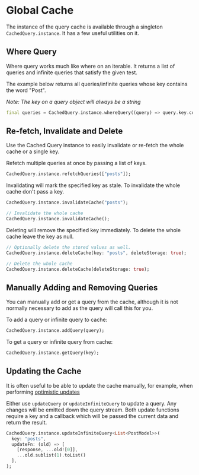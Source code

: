# Global Cache

The instance of the query cache is available through a singleton `CachedQuery.instance`. It has a few useful utilities on it.

## Where Query
Where query works much like where on an iterable. It returns a list of queries and infinite queries that satisfy the 
given test.

The example below returns all queries/infinite queries whose key contains the word "Post".

*Note: The key on a query object will always be a string*
```dart
final queries = CachedQuery.instance.whereQuery((query) => query.key.contains("post"));
```

## Re-fetch, Invalidate and Delete

Use the Cached Query instance to easily invalidate or re-fetch the whole cache or a single key.

Refetch multiple queries at once by passing a list of keys.
```dart
CachedQuery.instance.refetchQueries(["posts"]);
```

Invalidating will mark the specified key as stale. To invalidate the whole cache don't pass a key.
```dart
CachedQuery.instance.invalidateCache("posts");

// Invalidate the whole cache
CachedQuery.instance.invalidateCache();
```


Deleting will remove the specified key immediately. To delete the whole cache leave the key as null.
```dart
// Optionally delete the stored values as well.
CachedQuery.instance.deleteCache(key: "posts", deleteStorage: true);

// Delete the whole cache
CachedQuery.instance.deleteCache(deleteStorage: true);
```

## Manually Adding and Removing Queries 
You can manually add or get a query from the cache, although it is not normally necessary to add as the query will call
this for you.

To add a query or infinite query to cache: 
```dart
CachedQuery.instance.addQuery(query);
```
To get a query or infinite query from cache:
```dart
CachedQuery.instance.getQuery(key);
```

## Updating the Cache
It is often useful to be able to update the cache manually, for example, when performing [optimistic updates](/docs/guides/optimistic-updates)

Either use `updateQuery` or `updateInfiniteQuery` to update a query. Any changes will be emitted down the query stream.
Both update functions require a key and a callback which will be passed the current data and return the result.
```dart
CachedQuery.instance.updateInfiniteQuery<List<PostModel>>(
  key: "posts",
  updateFn: (old) => [
    [response, ...old![0]],
    ...old.sublist(1).toList()
  ],
);
```


